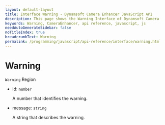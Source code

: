 ```yaml
---
layout: default-layout
title: Interface Warning - Dynamsoft Camera Enhancer JavaScript API
description: This page shows the Warning Interface of Dynamsoft Camera Enhancer JavaScript SDK.
keywords: Warning, CameraEnhancer, api reference, javascript, js
needAutoGenerateSidebar: false
noTitleIndex: true
breadcrumbText: Warning
permalink: /programming/javascript/api-reference/interface/warning.html
---
```


# Warning

`Warning` Region

* id: `number`

  A number that identifies the warning.

* message: `string`

  A string that describes the warning.
